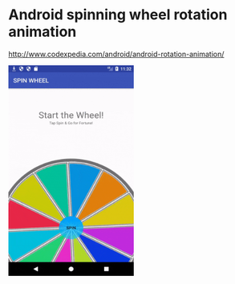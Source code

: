 # Android spinning wheel rotation animation

http://www.codexpedia.com/android/android-rotation-animation/

<img src="https://github.com/codexpedia/android_animation_spinning_wheel/blob/master/captures/spinning_wheel.gif" width="250" height="420" />
